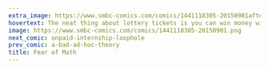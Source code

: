 ```yaml
---
extra_image: https://www.smbc-comics.com/comics/1441118305-20150901after.png
hovertext: The neat thing about lottery tickets is you can win money with them!
image: https://www.smbc-comics.com/comics/1441118305-20150901.png
next_comic: unpaid-internship-loophole
prev_comic: a-bad-ad-hoc-theory
title: Fear of Math
---
```


